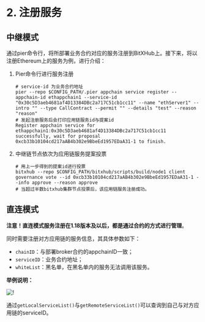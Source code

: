 # 2. 注册服务

## 中继模式

通过pier命令行，将所部署业务合约对应的服务注册到BitXHub上。接下来，将以注册Ethereum上的服务为例，进行介绍：

1. Pier命令行进行服务注册

    ```shell
    # service-id 为业务合约地址
    pier --repo $CONFIG_PATH/.pier appchain service register --appchain-id ethappchain1 --service-id "0x30c5D3aeb4681af4D13384DBc2a717C51cb1cc11" --name "ethServer1" --intro "" --type CallContract --permit "" --details "test" --reason "reason"
    # 发起注册服务后会打印应用链服务id与提案id
    Register appchain service for ethappchain1:0x30c5D3aeb4681af4D13384DBc2a717C51cb1cc11 successfully, wait for proposal 0xcb33b10104cd217aAB4b302e9BbeEd1957EDaA31-1 to finish.
    ```

2. 中继链节点依次为应用链服务提案投票

    ```shell
    # 用上一步得到的提案id进行投票
    bitxhub --repo $CONFIG_PATH/bitxhub/scripts/build/node1 client governance vote --id 0xcb33b10104cd217aAB4b302e9BbeEd1957EDaA31-1 --info approve --reason approve
    # 当超过半数bitxhub集群节点投票后，该应用链服务注册成功。
    ```

## 直连模式

**注意！直连模式服务注册在1.18版本及以后，都是通过合约的方式进行管理**。

同时需要注册对方应用链的服务信息，其具体参数如下：

- `chainID`：与部署broker合约的appchainID一致；
- `serviceID`：业务合约地址；
- `whiteList`：黑名单，在黑名单内的服务无法调用该服务。

**举例说明：**

![!](../../../../assets/direct5.png)

通过`getLocalServiceList()`与`getRemoteServiceList()`可以查询到自己与对方应用链的serviceID。
